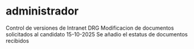 # administrador
Control de versiones de Intranet DRG
Modificacion de documentos solicitados al candidato 15-10-2025
Se añadio el estatus de documentos recibidos
